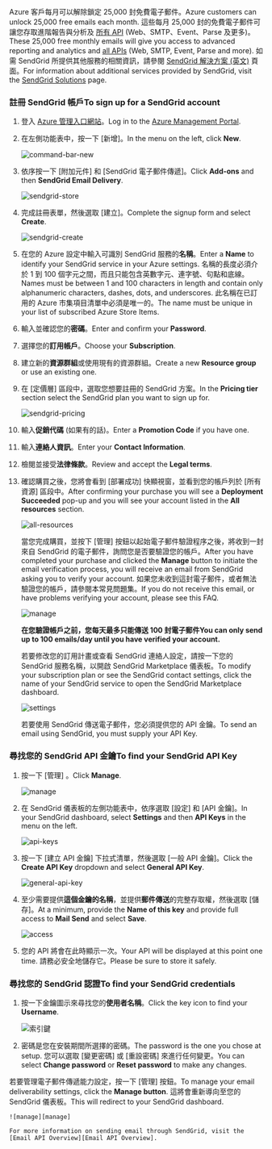 <span data-ttu-id="901d1-101">Azure 客戶每月可以解除鎖定 25,000 封免費電子郵件。</span><span class="sxs-lookup"><span data-stu-id="901d1-101">Azure customers can unlock 25,000 free emails each month.</span></span> <span data-ttu-id="901d1-102">這些每月 25,000 封的免費電子郵件可讓您存取進階報告與分析及 [所有 API][all APIs] (Web、SMTP、Event、Parse 及更多)。</span><span class="sxs-lookup"><span data-stu-id="901d1-102">These 25,000 free monthly emails will give you access to advanced reporting and analytics and [all APIs][all APIs] (Web, SMTP, Event, Parse and more).</span></span> <span data-ttu-id="901d1-103">如需 SendGrid 所提供其他服務的相關資訊，請參閱 [SendGrid 解決方案 (英文)][SendGrid Solutions] 頁面。</span><span class="sxs-lookup"><span data-stu-id="901d1-103">For information about additional services provided by SendGrid, visit the [SendGrid Solutions][SendGrid Solutions] page.</span></span>

### <a name="to-sign-up-for-a-sendgrid-account"></a><span data-ttu-id="901d1-104">註冊 SendGrid 帳戶</span><span class="sxs-lookup"><span data-stu-id="901d1-104">To sign up for a SendGrid account</span></span>
1. <span data-ttu-id="901d1-105">登入 [Azure 管理入口網站][Azure Management Portal]。</span><span class="sxs-lookup"><span data-stu-id="901d1-105">Log in to the [Azure Management Portal][Azure Management Portal].</span></span>
2. <span data-ttu-id="901d1-106">在左側功能表中，按一下 [新增]。</span><span class="sxs-lookup"><span data-stu-id="901d1-106">In the menu on the left, click **New**.</span></span>

    ![command-bar-new][command-bar-new]
3. <span data-ttu-id="901d1-108">依序按一下 [附加元件] 和 [SendGrid 電子郵件傳遞]。</span><span class="sxs-lookup"><span data-stu-id="901d1-108">Click **Add-ons** and then **SendGrid Email Delivery**.</span></span>

    ![sendgrid-store][sendgrid-store]
4. <span data-ttu-id="901d1-110">完成註冊表單，然後選取 [建立]。</span><span class="sxs-lookup"><span data-stu-id="901d1-110">Complete the signup form and select **Create**.</span></span>

    ![sendgrid-create][sendgrid-create]
5. <span data-ttu-id="901d1-112">在您的 Azure 設定中輸入可識別 SendGrid 服務的**名稱**。</span><span class="sxs-lookup"><span data-stu-id="901d1-112">Enter a **Name** to identify your SendGrid service in your Azure settings.</span></span> <span data-ttu-id="901d1-113">名稱的長度必須介於 1 到 100 個字元之間，而且只能包含英數字元、連字號、句點和底線。</span><span class="sxs-lookup"><span data-stu-id="901d1-113">Names must be between 1 and 100 characters in length and contain only alphanumeric characters, dashes, dots, and underscores.</span></span> <span data-ttu-id="901d1-114">此名稱在已訂用的 Azure 市集項目清單中必須是唯一的。</span><span class="sxs-lookup"><span data-stu-id="901d1-114">The name must be unique in your list of subscribed Azure Store Items.</span></span>
6. <span data-ttu-id="901d1-115">輸入並確認您的**密碼**。</span><span class="sxs-lookup"><span data-stu-id="901d1-115">Enter and confirm your **Password**.</span></span>
7. <span data-ttu-id="901d1-116">選擇您的**訂用帳戶**。</span><span class="sxs-lookup"><span data-stu-id="901d1-116">Choose your **Subscription**.</span></span>
8. <span data-ttu-id="901d1-117">建立新的**資源群組**或使用現有的資源群組。</span><span class="sxs-lookup"><span data-stu-id="901d1-117">Create a new **Resource group** or use an existing one.</span></span>
9. <span data-ttu-id="901d1-118">在 [定價層] 區段中，選取您想要註冊的 SendGrid 方案。</span><span class="sxs-lookup"><span data-stu-id="901d1-118">In the **Pricing tier** section select the SendGrid plan you want to sign up for.</span></span>

    ![sendgrid-pricing][sendgrid-pricing]
10. <span data-ttu-id="901d1-120">輸入**促銷代碼** (如果有的話)。</span><span class="sxs-lookup"><span data-stu-id="901d1-120">Enter a **Promotion Code** if you have one.</span></span>
11. <span data-ttu-id="901d1-121">輸入**連絡人資訊**。</span><span class="sxs-lookup"><span data-stu-id="901d1-121">Enter your **Contact Information**.</span></span>
12. <span data-ttu-id="901d1-122">檢閱並接受**法律條款**。</span><span class="sxs-lookup"><span data-stu-id="901d1-122">Review and accept the **Legal terms**.</span></span>
13. <span data-ttu-id="901d1-123">確認購買之後，您將會看到 [部署成功] 快顯視窗，並看到您的帳戶列於 [所有資源] 區段中。</span><span class="sxs-lookup"><span data-stu-id="901d1-123">After confirming your purchase you will see a **Deployment Succeeded** pop-up and you will see your account listed in the **All resources** section.</span></span>

    ![all-resources][all-resources]

    <span data-ttu-id="901d1-125">當您完成購買，並按下 [管理] 按鈕以起始電子郵件驗證程序之後，將收到一封來自 SendGrid 的電子郵件，詢問您是否要驗證您的帳戶。</span><span class="sxs-lookup"><span data-stu-id="901d1-125">After you have completed your purchase and clicked the **Manage** button to initiate the email verification process, you will receive an email from SendGrid asking you to verify your account.</span></span> <span data-ttu-id="901d1-126">如果您未收到這封電子郵件，或者無法驗證您的帳戶，請參閱本常見問題集。</span><span class="sxs-lookup"><span data-stu-id="901d1-126">If you do not receive this email, or have problems verifying your account, please see this FAQ.</span></span>

    ![manage][manage]

    <span data-ttu-id="901d1-128">**在您驗證帳戶之前，您每天最多只能傳送 100 封電子郵件**</span><span class="sxs-lookup"><span data-stu-id="901d1-128">**You can only send up to 100 emails/day until you have verified your account.**</span></span>

    <span data-ttu-id="901d1-129">若要修改您的訂用計畫或查看 SendGrid 連絡人設定，請按一下您的 SendGrid 服務名稱，以開啟 SendGrid Marketplace 儀表板。</span><span class="sxs-lookup"><span data-stu-id="901d1-129">To modify your subscription plan or see the SendGrid contact settings, click the name of your SendGrid service to open the SendGrid Marketplace dashboard.</span></span>

    ![settings][settings]

    <span data-ttu-id="901d1-131">若要使用 SendGrid 傳送電子郵件，您必須提供您的 API 金鑰。</span><span class="sxs-lookup"><span data-stu-id="901d1-131">To send an email using SendGrid, you must supply your API Key.</span></span>

### <a name="to-find-your-sendgrid-api-key"></a><span data-ttu-id="901d1-132">尋找您的 SendGrid API 金鑰</span><span class="sxs-lookup"><span data-stu-id="901d1-132">To find your SendGrid API Key</span></span>
1. <span data-ttu-id="901d1-133">按一下 [管理] 。</span><span class="sxs-lookup"><span data-stu-id="901d1-133">Click **Manage**.</span></span>

    ![manage][manage]
2. <span data-ttu-id="901d1-135">在 SendGrid 儀表板的左側功能表中，依序選取 [設定] 和 [API 金鑰]。</span><span class="sxs-lookup"><span data-stu-id="901d1-135">In your SendGrid dashboard, select **Settings** and then **API Keys** in the menu on the left.</span></span>

    ![api-keys][api-keys]

3. <span data-ttu-id="901d1-137">按一下 [建立 API 金鑰] 下拉式清單，然後選取 [一般 API 金鑰]。</span><span class="sxs-lookup"><span data-stu-id="901d1-137">Click the **Create API Key** dropdown and select **General API Key**.</span></span>

    ![general-api-key][general-api-key]
4. <span data-ttu-id="901d1-139">至少需要提供**這個金鑰的名稱**，並提供**郵件傳送**的完整存取權，然後選取 [儲存]。</span><span class="sxs-lookup"><span data-stu-id="901d1-139">At a minimum, provide the **Name of this key** and provide full access to **Mail Send** and select **Save**.</span></span>

    ![access][access]
5. <span data-ttu-id="901d1-141">您的 API 將會在此時顯示一次。</span><span class="sxs-lookup"><span data-stu-id="901d1-141">Your API will be displayed at this point one time.</span></span> <span data-ttu-id="901d1-142">請務必安全地儲存它。</span><span class="sxs-lookup"><span data-stu-id="901d1-142">Please be sure to store it safely.</span></span>

### <a name="to-find-your-sendgrid-credentials"></a><span data-ttu-id="901d1-143">尋找您的 SendGrid 認證</span><span class="sxs-lookup"><span data-stu-id="901d1-143">To find your SendGrid credentials</span></span>
1. <span data-ttu-id="901d1-144">按一下金鑰圖示來尋找您的**使用者名稱**。</span><span class="sxs-lookup"><span data-stu-id="901d1-144">Click the key icon to find your **Username**.</span></span>

    ![索引鍵][key]
2. <span data-ttu-id="901d1-146">密碼是您在安裝期間所選擇的密碼。</span><span class="sxs-lookup"><span data-stu-id="901d1-146">The password is the one you chose at setup.</span></span> <span data-ttu-id="901d1-147">您可以選取 [變更密碼] 或 [重設密碼] 來進行任何變更。</span><span class="sxs-lookup"><span data-stu-id="901d1-147">You can select **Change password** or **Reset password** to make any changes.</span></span>

<span data-ttu-id="901d1-148">若要管理電子郵件傳遞能力設定，按一下 [管理] 按鈕。</span><span class="sxs-lookup"><span data-stu-id="901d1-148">To manage your email deliverability settings, click the **Manage button**.</span></span> <span data-ttu-id="901d1-149">這將會重新導向至您的 SendGrid 儀表板。</span><span class="sxs-lookup"><span data-stu-id="901d1-149">This will redirect to your SendGrid dashboard.</span></span>

    ![manage][manage]

    For more information on sending email through SendGrid, visit the [Email API Overview][Email API Overview].

<!--images-->

[command-bar-new]: ./media/sendgrid-sign-up/new-addon.png
[sendgrid-store]: ./media/sendgrid-sign-up/sendgrid-store.png
[sendgrid-create]: ./media/sendgrid-sign-up/sendgrid-create.png
[sendgrid-pricing]: ./media/sendgrid-sign-up/sendgrid-pricing.png
[all-resources]: ./media/sendgrid-sign-up/all-resources.png
[manage]: ./media/sendgrid-sign-up/manage.png
[settings]: ./media/sendgrid-sign-up/settings.png
[api-keys]: ./media/sendgrid-sign-up/api-keys.png
[general-api-key]: ./media/sendgrid-sign-up/general-api-key.png
[access]: ./media/sendgrid-sign-up/access.png
[key]: ./media/sendgrid-sign-up/key.png

<!--Links-->

[SendGrid Solutions]: https://sendgrid.com/solutions
[Azure Management Portal]: https://manage.windowsazure.com
[SendGrid Getting Started]: http://sendgrid.com/docs
[SendGrid Provisioning Process]: https://support.sendgrid.com/hc/articles/200181628-Why-is-my-account-being-provisioned-
[all APIs]: https://sendgrid.com/docs/API_Reference/index.html
[Email API Overview]: https://sendgrid.com/docs/API_Reference/Web_API_v3/Mail/index.html
